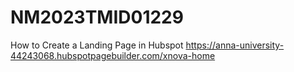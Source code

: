 # NM2023TMID01229
How to Create a Landing Page in Hubspot
https://anna-university-44243068.hubspotpagebuilder.com/xnova-home
